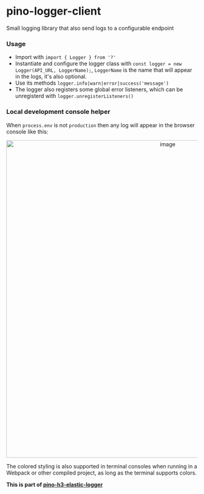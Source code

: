 # pino-logger-client


Small logging library that also send logs to a configurable endpoint

### Usage
- Import with `import { Logger } from '?'`
- Instantiate and configure the logger class with `const logger = new Logger(API_URL, LoggerName);`, `LoggerName` is the name that will appear in the logs, it's also optional.
- Use its methods `logger.info|warn|error|success('message')`
- The logger also registers some global error listeners, which can be unregisterd with `logger.unregisterListeners()`

### Local development console helper
When `process.env` is not `production` then any log will appear in the browser console like this:
<p align="center">
  <img width="834" alt="image" src="https://user-images.githubusercontent.com/2720451/205640893-e833ad75-eb08-4e87-a7ac-b28f4e69c237.png">
</p>
The colored styling is also supported in terminal consoles when running in a Webpack or other compiled project, as long as the terminal supports colors.

**This is part of [pino-h3-elastic-logger](https://github.com/ArthurianX/pino-h3-elastic-logger)**
